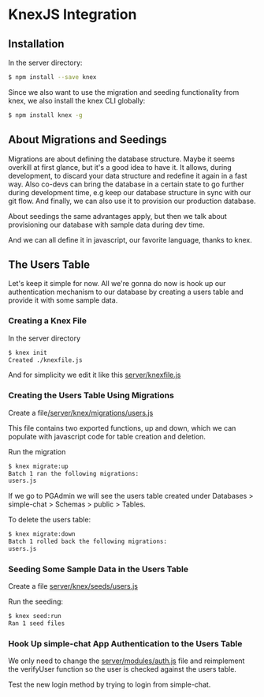 # KnexJS Integration

## Installation

In the server directory:
```bash
$ npm install --save knex

```
Since we also want to use the migration and seeding functionality from knex, we also install the knex CLI globally:

```bash
$ npm install knex -g

```

## About Migrations and Seedings

Migrations are about defining the database structure. Maybe it seems overkill at first glance, but it's a good idea to have it. It allows, during development, to discard your data structure and redefine it again in a fast way. Also co-devs can bring the database in a certain state to go further during development time, e.g keep our database structure in sync with our git flow. And finally, we can also use it to provision our production database.

About seedings the same advantages apply, but then we talk about provisioning our database with sample data during dev time.

And we can all define it in javascript, our favorite language, thanks to knex.

## The Users Table

Let's keep it simple for now. All we're gonna do now is hook up our authentication mechanism to our database by creating a users table and provide it with some sample data.

### Creating a Knex File

In the server directory

```bash
$ knex init
Created ./knexfile.js

```

And for simplicity we edit it like this [server/knexfile.js](../server/knexfile.js)

### Creating the Users Table Using Migrations

Create a file[/server/knex/migrations/users.js](../server/knex/migrations/users.js)

This file contains two exported functions, up and down, which we can populate with javascript code for table creation and deletion.

Run the migration

```bash
$ knex migrate:up
Batch 1 ran the following migrations:
users.js

```

If we go to PGAdmin we will see the users table created under Databases > simple-chat > Schemas > public > Tables.

To delete the users table:

```bash
$ knex migrate:down
Batch 1 rolled back the following migrations:
users.js

```

### Seeding Some Sample Data in the Users Table

Create a file [server/knex/seeds/users.js](../server/knex/seeds/users.js)

Run the seeding:

```bash
$ knex seed:run
Ran 1 seed files
```

### Hook Up simple-chat App Authentication to the Users Table

We only need to change the [server/modules/auth.js](../server/modules/auth.js) file and reimplement the verifyUser function so the user is checked against the users table.

Test the new login method by trying to login from simple-chat.

